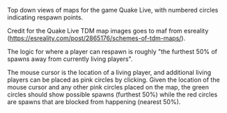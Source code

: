 Top down views of maps for the game Quake Live, with numbered circles indicating respawn points.

Credit for the Quake Live TDM map images goes to maf from esreality (https://esreality.com/post/2865176/schemes-of-tdm-maps/).

The logic for where a player can respawn is roughly "the furthest 50% of spawns away from currently living players".

The mouse cursor is the location of a living player, and additional living players can be placed as pink circles by clicking. Given the location of the mouse cursor and any other pink circles placed on the map, the green circles should show possible spawns (furthest 50%) while the red circles are spawns that are blocked from happening (nearest 50%).
